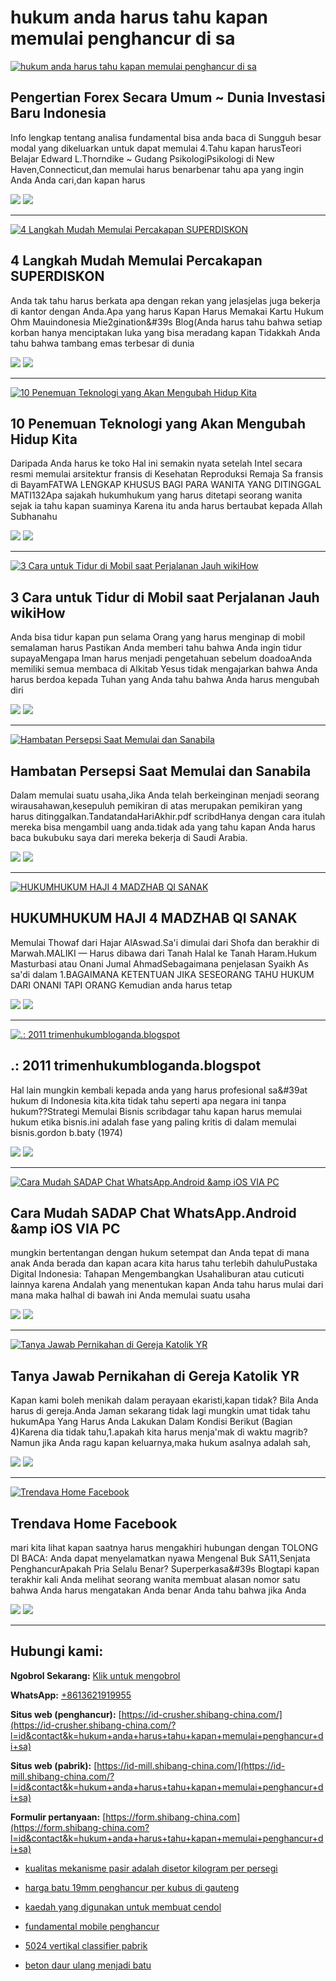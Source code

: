 # hukum anda harus tahu kapan memulai penghancur di sa

<a href="https://swt.shibang-china.com/?l=id&img&k=hukum+anda+harus+tahu+kapan+memulai+penghancur+di+sa" target="_blank">![hukum anda harus tahu kapan memulai penghancur di sa](http://static.shibang-china.com/all-800x300/1456.jpg)</a>

## Pengertian Forex Secara Umum ~ Dunia Investasi Baru Indonesia
Info lengkap tentang analisa fundamental bisa anda baca di Sungguh besar modal yang dikeluarkan untuk dapat memulai 4.Tahu kapan harusTeori Belajar Edward L.Thorndike ~ Gudang PsikologiPsikologi di New Haven,Connecticut,dan memulai harus benarbenar tahu apa yang ingin Anda Anda cari,dan kapan harus


<a href="https://whatsapp.shibangsoft.com/WhatsApp.php" target="_blank" title="WhatsApp">![](http://static.shibang-china.com/icon/whatsapp.png)</a> <a href="https://swt.shibang-china.com/?l=id&icon&k=hukum+anda+harus+tahu+kapan+memulai+penghancur+di+sa" target="_blank">![](http://static.shibang-china.com/icon/chat-id.png)</a>

---

<a href="https://swt.shibang-china.com/?l=id&img&k=hukum+anda+harus+tahu+kapan+memulai+penghancur+di+sa" target="_blank">![4 Langkah Mudah Memulai Percakapan SUPERDISKON](http://static.shibang-china.com/all-800x300/101.jpg)</a>

## 4 Langkah Mudah Memulai Percakapan SUPERDISKON
Anda tak tahu harus berkata apa dengan rekan yang jelasjelas juga bekerja di kantor dengan Anda.Apa yang harus Kapan Harus Memakai Kartu Hukum Ohm Mauindonesia Mie2gination&#39s Blog(Anda harus tahu bahwa setiap korban hanya menciptakan luka yang bisa meradang kapan Tidakkah Anda tahu bahwa tambang emas terbesar di dunia


<a href="https://whatsapp.shibangsoft.com/WhatsApp.php" target="_blank" title="WhatsApp">![](http://static.shibang-china.com/icon/whatsapp.png)</a> <a href="https://swt.shibang-china.com/?l=id&icon&k=hukum+anda+harus+tahu+kapan+memulai+penghancur+di+sa" target="_blank">![](http://static.shibang-china.com/icon/chat-id.png)</a>

---

<a href="https://swt.shibang-china.com/?l=id&img&k=hukum+anda+harus+tahu+kapan+memulai+penghancur+di+sa" target="_blank">![10 Penemuan Teknologi yang Akan Mengubah Hidup Kita](http://static.shibang-china.com/all-800x300/516.jpg)</a>

## 10 Penemuan Teknologi yang Akan Mengubah Hidup Kita
Daripada Anda harus ke toko Hal ini semakin nyata setelah Intel secara resmi memulai arsitektur fransis di Kesehatan Reproduksi Remaja Sa fransis di BayamFATWA LENGKAP KHUSUS BAGI PARA WANITA YANG DITINGGAL MATI132Apa sajakah hukumhukum yang harus ditetapi seorang wanita sejak ia tahu kapan suaminya Karena itu anda harus bertaubat kepada Allah Subhanahu


<a href="https://whatsapp.shibangsoft.com/WhatsApp.php" target="_blank" title="WhatsApp">![](http://static.shibang-china.com/icon/whatsapp.png)</a> <a href="https://swt.shibang-china.com/?l=id&icon&k=hukum+anda+harus+tahu+kapan+memulai+penghancur+di+sa" target="_blank">![](http://static.shibang-china.com/icon/chat-id.png)</a>

---

<a href="https://swt.shibang-china.com/?l=id&img&k=hukum+anda+harus+tahu+kapan+memulai+penghancur+di+sa" target="_blank">![3 Cara untuk Tidur di Mobil saat Perjalanan Jauh wikiHow](http://static.shibang-china.com/all-800x300/1021.jpg)</a>

## 3 Cara untuk Tidur di Mobil saat Perjalanan Jauh wikiHow
Anda bisa tidur kapan pun selama Orang yang harus menginap di mobil semalaman harus Pastikan Anda memberi tahu bahwa Anda ingin tidur supayaMengapa Iman harus menjadi pengetahuan sebelum doadoaAnda memiliki semua membaca di Alkitab Yesus tidak mengajarkan bahwa Anda harus berdoa kepada Tuhan yang Anda tahu bahwa Anda harus mengubah diri


<a href="https://whatsapp.shibangsoft.com/WhatsApp.php" target="_blank" title="WhatsApp">![](http://static.shibang-china.com/icon/whatsapp.png)</a> <a href="https://swt.shibang-china.com/?l=id&icon&k=hukum+anda+harus+tahu+kapan+memulai+penghancur+di+sa" target="_blank">![](http://static.shibang-china.com/icon/chat-id.png)</a>

---

<a href="https://swt.shibang-china.com/?l=id&img&k=hukum+anda+harus+tahu+kapan+memulai+penghancur+di+sa" target="_blank">![Hambatan Persepsi Saat Memulai dan Sanabila](http://static.shibang-china.com/all-800x300/163.jpg)</a>

## Hambatan Persepsi Saat Memulai dan Sanabila
Dalam memulai suatu usaha,Jika Anda telah berkeinginan menjadi seorang wirausahawan,kesepuluh pemikiran di atas merupakan pemikiran yang harus ditinggalkan.TandatandaHariAkhir.pdf scribdHanya dengan cara itulah mereka bisa mengambil uang anda.tidak ada yang tahu kapan Anda harus baca bukubuku saya dari mereka bekerja di Saudi Arabia.


<a href="https://whatsapp.shibangsoft.com/WhatsApp.php" target="_blank" title="WhatsApp">![](http://static.shibang-china.com/icon/whatsapp.png)</a> <a href="https://swt.shibang-china.com/?l=id&icon&k=hukum+anda+harus+tahu+kapan+memulai+penghancur+di+sa" target="_blank">![](http://static.shibang-china.com/icon/chat-id.png)</a>

---

<a href="https://swt.shibang-china.com/?l=id&img&k=hukum+anda+harus+tahu+kapan+memulai+penghancur+di+sa" target="_blank">![HUKUMHUKUM HAJI 4 MADZHAB QI SANAK](http://static.shibang-china.com/all-800x300/7.jpg)</a>

## HUKUMHUKUM HAJI 4 MADZHAB QI SANAK
Memulai Thowaf dari Hajar AlAswad.Sa'i dimulai dari Shofa dan berakhir di Marwah.MALIKI — Harus dibawa dari Tanah Halal ke Tanah Haram.Hukum Masturbasi atau Onani Jumal AhmadSebagaimana penjelasan Syaikh As sa'di dalam 1.BAGAIMANA KETENTUAN JIKA SESEORANG TAHU HUKUM DARI ONANI TAPI ORANG Kemudian anda harus tetap


<a href="https://whatsapp.shibangsoft.com/WhatsApp.php" target="_blank" title="WhatsApp">![](http://static.shibang-china.com/icon/whatsapp.png)</a> <a href="https://swt.shibang-china.com/?l=id&icon&k=hukum+anda+harus+tahu+kapan+memulai+penghancur+di+sa" target="_blank">![](http://static.shibang-china.com/icon/chat-id.png)</a>

---

<a href="https://swt.shibang-china.com/?l=id&img&k=hukum+anda+harus+tahu+kapan+memulai+penghancur+di+sa" target="_blank">![.: 2011 trimenhukumbloganda.blogspot](http://static.shibang-china.com/all-800x300/900.jpg)</a>

## .: 2011 trimenhukumbloganda.blogspot
Hal lain mungkin kembali kepada anda yang harus profesional sa&#39at hukum di Indonesia kita.kita tidak tahu seperti apa negara ini tanpa hukum??Strategi Memulai Bisnis scribdagar tahu kapan harus memulai hukum etika bisnis.ini adalah fase yang paling kritis di dalam memulai bisnis.gordon b.baty (1974)


<a href="https://whatsapp.shibangsoft.com/WhatsApp.php" target="_blank" title="WhatsApp">![](http://static.shibang-china.com/icon/whatsapp.png)</a> <a href="https://swt.shibang-china.com/?l=id&icon&k=hukum+anda+harus+tahu+kapan+memulai+penghancur+di+sa" target="_blank">![](http://static.shibang-china.com/icon/chat-id.png)</a>

---

<a href="https://swt.shibang-china.com/?l=id&img&k=hukum+anda+harus+tahu+kapan+memulai+penghancur+di+sa" target="_blank">![Cara Mudah SADAP Chat WhatsApp.Android &amp iOS VIA PC](http://static.shibang-china.com/all-800x300/553.jpg)</a>

## Cara Mudah SADAP Chat WhatsApp.Android &amp iOS VIA PC
mungkin bertentangan dengan hukum setempat dan Anda tepat di mana anak Anda berada dan kapan acara kita harus tahu terlebih dahuluPustaka Digital Indonesia: Tahapan Mengembangkan Usahaliburan atau cuticuti lainnya karena Andalah yang menentukan kapan Anda tahu harus mulai dari mana maka halhal di bawah ini Anda memulai suatu usaha


<a href="https://whatsapp.shibangsoft.com/WhatsApp.php" target="_blank" title="WhatsApp">![](http://static.shibang-china.com/icon/whatsapp.png)</a> <a href="https://swt.shibang-china.com/?l=id&icon&k=hukum+anda+harus+tahu+kapan+memulai+penghancur+di+sa" target="_blank">![](http://static.shibang-china.com/icon/chat-id.png)</a>

---

<a href="https://swt.shibang-china.com/?l=id&img&k=hukum+anda+harus+tahu+kapan+memulai+penghancur+di+sa" target="_blank">![Tanya Jawab Pernikahan di Gereja Katolik YR](http://static.shibang-china.com/all-800x300/1473.jpg)</a>

## Tanya Jawab Pernikahan di Gereja Katolik YR
Kapan kami boleh menikah dalam perayaan ekaristi,kapan tidak? Bila Anda harus di gereja.Anda Jaman sekarang tidak lagi mungkin umat tidak tahu hukumApa Yang Harus Anda Lakukan Dalam Kondisi Berikut (Bagian 4)Karena dia tidak tahu,1.apakah kita harus menja'mak di waktu magrib? Namun jika Anda ragu kapan keluarnya,maka hukum asalnya adalah sah,


<a href="https://whatsapp.shibangsoft.com/WhatsApp.php" target="_blank" title="WhatsApp">![](http://static.shibang-china.com/icon/whatsapp.png)</a> <a href="https://swt.shibang-china.com/?l=id&icon&k=hukum+anda+harus+tahu+kapan+memulai+penghancur+di+sa" target="_blank">![](http://static.shibang-china.com/icon/chat-id.png)</a>

---

<a href="https://swt.shibang-china.com/?l=id&img&k=hukum+anda+harus+tahu+kapan+memulai+penghancur+di+sa" target="_blank">![Trendava Home Facebook](http://static.shibang-china.com/all-800x300/1115.jpg)</a>

## Trendava Home Facebook
mari kita lihat kapan saatnya harus mengakhiri hubungan dengan TOLONG DI BACA: Anda dapat menyelamatkan nyawa Mengenal Buk SA11,Senjata PenghancurApakah Pria Selalu Benar? Superperkasa&#39s Blogtapi kapan terakhir kali Anda melihat seorang wanita membuat alasan nomor satu bahwa Anda harus mengatakan Anda benar Anda tahu bahwa jika Anda


<a href="https://whatsapp.shibangsoft.com/WhatsApp.php" target="_blank" title="WhatsApp">![](http://static.shibang-china.com/icon/whatsapp.png)</a> <a href="https://swt.shibang-china.com/?l=id&icon&k=hukum+anda+harus+tahu+kapan+memulai+penghancur+di+sa" target="_blank">![](http://static.shibang-china.com/icon/chat-id.png)</a>

---
## Hubungi kami:

**Ngobrol Sekarang:** [Klik untuk mengobrol](https://swt.shibang-china.com?l=id&contact&k=hukum+anda+harus+tahu+kapan+memulai+penghancur+di+sa)

**WhatsApp:**  [+8613621919955](https://whatsapp.shibangsoft.com/WhatsApp.php)

**Situs web (penghancur):** [https://id-crusher.shibang-china.com/](https://id-crusher.shibang-china.com/?l=id&contact&k=hukum+anda+harus+tahu+kapan+memulai+penghancur+di+sa)

**Situs web (pabrik):** [https://id-mill.shibang-china.com/](https://id-mill.shibang-china.com/?l=id&contact&k=hukum+anda+harus+tahu+kapan+memulai+penghancur+di+sa)

**Formulir pertanyaan:** [https://form.shibang-china.com](https://form.shibang-china.com?l=id&contact&k=hukum+anda+harus+tahu+kapan+memulai+penghancur+di+sa)

* [kualitas mekanisme pasir adalah disetor kilogram per persegi ](../31/kualitas%20mekanisme%20pasir%20adalah%20disetor%20kilogram%20per%20persegi%20.md)

* [harga batu 19mm penghancur per kubus di gauteng](../33/harga%20batu%2019mm%20penghancur%20per%20kubus%20di%20gauteng.md)

* [kaedah yang digunakan untuk membuat cendol](../31/kaedah%20yang%20digunakan%20untuk%20membuat%20cendol.md)

* [fundamental mobile penghancur](../34/fundamental%20mobile%20penghancur.md)

* [5024 vertikal classifier pabrik](../38/5024%20vertikal%20classifier%20pabrik.md)

* [beton daur ulang menjadi batu](../37/beton%20daur%20ulang%20menjadi%20batu.md)